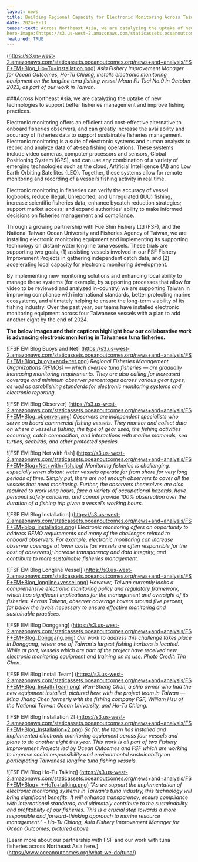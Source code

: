 ```yaml
---
layout: news
title: Building Regional Capacity for Electronic Monitoring Across Taiwan 
date: 2024-8-13
teaser-text: Across Northeast Asia, we are catalyzing the uptake of new technologies to support better fisheries management and improve fishing practices. 
hero-image:(https://s3.us-west-2.amazonaws.com/staticassets.oceanoutcomes.org/news+and+analysis/FSF+EM+Blog_Ho+Tu+installation.png)
featured: TRUE 
---
```

(https://s3.us-west-2.amazonaws.com/staticassets.oceanoutcomes.org/news+and+analysis/FSF+EM+Blog_Ho+Tu+installation.png) 
*Asia Fishery Improvement Manager for Ocean Outcomes, Ho-Tu Chiang, installs electronic monitoring equipment on the longline tuna fishing vessel Maan Fu Tsai No.9 in October 2023, as part of our work in Taiwan.*

###Across Northeast Asia, we are catalyzing the uptake of new technologies to support better fisheries management and improve fishing practices. 

Electronic monitoring offers an efficient and cost-effective alternative to onboard fisheries observers, and can greatly increase the availability and accuracy of fisheries data to support sustainable fisheries management. Electronic monitoring is a suite of electronic systems and human analysts to record and analyze data of at-sea fishing operations. These systems include video cameras, computer processors and sensors, Global Positioning System (GPS), and can use any combination of a variety of emerging technologies such as the cloud, Artificial Intelligence (AI) and Low Earth Orbiting Satellites (LEO). Together, these systems allow for remote monitoring and recording of a vessel’s fishing activity in real time. 

Electronic monitoring in fisheries can verify the accuracy of vessel logbooks, reduce Illegal, Unreported, and Unregulated (IUU) fishing, increase scientific fisheries data, enhance bycatch reduction strategies; support market access; and expand authorities’ ability to make informed decisions on fisheries management and compliance.

Through a growing partnership with Fue Shin Fishery Ltd (FSF), and the National Taiwan Ocean University and Fisheries Agency of Taiwan, we are installing electronic monitoring equipment and implementing its supporting technology on distant-water longline tuna vessels. These trials are supporting two goals, (1) assisting vessels involved in our FSF Fishery Improvement Projects in gathering independent catch data, and (2) accelerating local capacity for electronic monitoring development. 

By implementing new monitoring solutions and enhancing local ability to manage these systems (for example, by supporting processes that allow for video to be reviewed and analyzed in-country) we are supporting Taiwan in improving compliance with international standards, better protecting marine ecosystems, and ultimately helping to ensure the long-term viability of its fishing industry. Over the past year, our teams have installed electronic monitoring equipment across four Taiwanese vessels with a plan to add another eight by the end of 2024. 

**The below images and their captions highlight how our collaborative work is advancing electronic monitoring in Taiwanese tuna fisheries.** 

![FSF EM Blog Buoys and Net]
(https://s3.us-west-2.amazonaws.com/staticassets.oceanoutcomes.org/news+and+analysis/FSF+EM+Blog_buoys+and+net.png)
*Regional Fisheries Management Organizations (RFMOs) — which oversee tuna fisheries — are gradually increasing monitoring requirements. They are also calling for increased coverage and minimum observer percentages across various gear types, as well as establishing standards for electronic monitoring systems and electronic reporting.*

![FSF EM Blog Observer]
(https://s3.us-west-2.amazonaws.com/staticassets.oceanoutcomes.org/news+and+analysis/FSF+EM+Blog_observer.png)
*Observers are independent specialists who serve on board commercial fishing vessels. They monitor and collect data on where a vessel is fishing, the type of gear used, the fishing activities occurring, catch composition, and interactions with marine mammals, sea turtles, seabirds, and other protected species.*

![FSF EM Blog Net with fish]
(https://s3.us-west-2.amazonaws.com/staticassets.oceanoutcomes.org/news+and+analysis/FSF+EM+Blog+Net+with+fish.jpg)
*Monitoring fisheries is challenging, especially when distant water vessels operate far from shore for very long periods of time. Simply put, there are not enough observers to cover all the vessels that need monitoring. Further, the observers themselves are also required to work long hours, face a variety of occupational hazards, have personal safety concerns, and cannot provide 100% observation over the duration of a fishing trip given a vessel’s working hours.*

![FSF EM Blog Installation]
(https://s3.us-west-2.amazonaws.com/staticassets.oceanoutcomes.org/news+and+analysis/FSF+EM+blog_installation.png)
*Electronic monitoring offers an opportunity to address RFMO requirements and many of the challenges related to onboard observers. For example, electronic monitoring can increase observer coverage at lower costs (as vessels are often responsible for the cost of observers); increase transparency and data integrity; and contribute to more sustainable fisheries management.*

![FSF EM Blog Longline Vessel]
(https://s3.us-west-2.amazonaws.com/staticassets.oceanoutcomes.org/news+and+analysis/FSF+EM+Blog_longline+vessel.png)
*However, Taiwan currently lacks a comprehensive electronic monitoring policy and regulatory framework, which has significant implications for the management and oversight of its fisheries.  Across Taiwan, observer coverage hovers around five percent, far below the levels necessary to ensure effective monitoring and sustainable practices.*

![FSF EM Blog Donggang]
(https://s3.us-west-2.amazonaws.com/staticassets.oceanoutcomes.org/news+and+analysis/FSF+EM+Blog_Donggang.png)
*Our work to address this challenge takes place in Donggang, where one of Taiwan's largest fishing harbors is located. While at port, vessels which are part of the project have received new electronic monitoring equipment and training on its use. Photo Credit: Tim Chen.*

![FSF EM Blog Install Team]
(https://s3.us-west-2.amazonaws.com/staticassets.oceanoutcomes.org/news+and+analysis/FSF+EM+Blog_Install+Team.png)
*Wen-Sheng Chen, a ship owner who had the new equipment installed, pictured here with the project team in Taiwan — Ming Jhang Chen formerly with the fishing company FSF, William Hsu of the National Taiwan Ocean University, and Ho-Tu Chiang.*

![FSF EM Blog Installation 2]
(https://s3.us-west-2.amazonaws.com/staticassets.oceanoutcomes.org/news+and+analysis/FSF+EM+Blog_Installation+2.png)
*So far, the team has installed and implemented electronic monitoring equipment across four vessels and plans to do another eight this year. This work is all part of two Fishery Improvement Projects led by Ocean Outcomes and FSF which are working to improve social responsibility and environmental sustainability on participating Taiwanese longline tuna fishing vessels.*

![FSF EM Blog Ho-Tu Talking]
(https://s3.us-west-2.amazonaws.com/staticassets.oceanoutcomes.org/news+and+analysis/FSF+EM+Blog+_+HoTu+talking.png)
*"As we support the implementation of electronic monitoring systems in Taiwan's tuna industry, this technology will bring significant benefits. It will enhance transparency, ensure compliance with international standards, and ultimately contribute to the sustainability and profitability of our fisheries. This is a crucial step towards a more responsible and forward-thinking approach to marine resource management." - Ho-Tu Chiang, Asia Fishery Improvement Manager for Ocean Outcomes, pictured above.*

[Learn more about our partnership with FSF and our work with tuna fisheries across Northeast Asia here.] (https://www.oceanoutcomes.org/what-we-do/tuna/)
